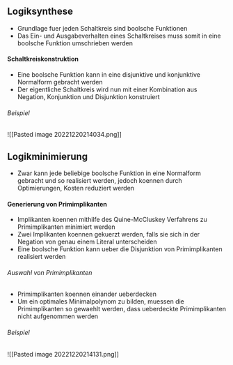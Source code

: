 ## Logiksynthese
- Grundlage fuer jeden Schaltkreis sind boolsche Funktionen
- Das Ein- und Ausgabeverhalten eines Schaltkreises muss somit in eine boolsche Funktion umschrieben werden 
#### Schaltkreiskonstruktion
- Eine boolsche Funktion kann in eine disjunktive und konjunktive Normalform gebracht werden
- Der eigentliche Schaltkreis wird nun mit einer Kombination aus Negation, Konjunktion und Disjunktion konstruiert
###### Beispiel
![[Pasted image 20221220214034.png]]
## Logikminimierung
- Zwar kann jede beliebige boolsche Funktion in eine Normalform gebracht und so realisiert werden, jedoch koennen durch Optimierungen, Kosten reduziert werden
#### Generierung von Primimplikanten
- Implikanten koennen mithilfe des Quine-McCluskey Verfahrens zu Primimplikanten minimiert werden
- Zwei Implikanten koennen gekuerzt werden, falls sie sich in der Negation von genau einem Literal unterscheiden
- Eine boolsche Funktion kann ueber die Disjunktion von Primimplikanten realisiert werden
###### Auswahl von Primimplikanten
- Primimplikanten koennen einander ueberdecken
- Um ein optimales Minimalpolynom zu bilden, muessen die Primimplikanten so gewaehlt werden, dass ueberdeckte Primimplikanten nicht aufgenommen werden
###### Beispiel
![[Pasted image 20221220214131.png]]